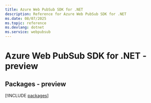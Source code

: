 ```yaml
---
title: Azure Web PubSub SDK for .NET
description: Reference for Azure Web PubSub SDK for .NET
ms.date: 08/07/2025
ms.topic: reference
ms.devlang: dotnet
ms.service: webpubsub
---
```

# Azure Web PubSub SDK for .NET - preview
## Packages - preview
[!INCLUDE [packages](web-pubsub-index.md)]
